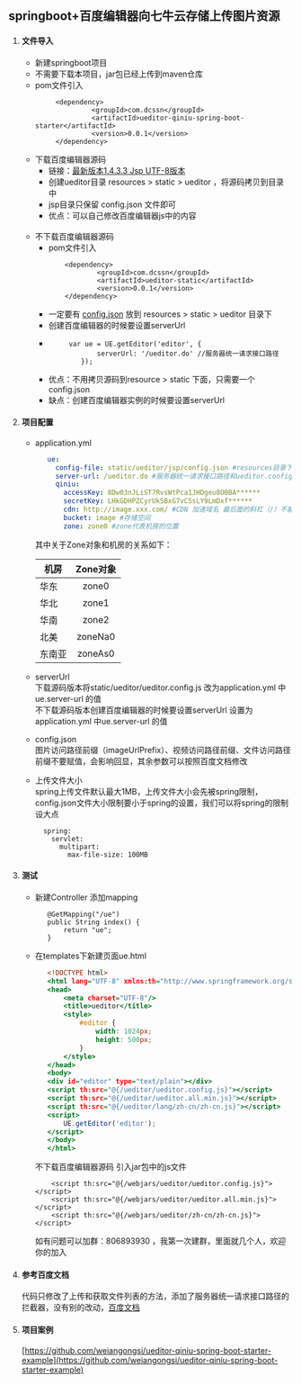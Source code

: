 ## springboot+百度编辑器向七牛云存储上传图片资源<br>
1. #### 文件导入<br>
   * 新建springboot项目
   * 不需要下载本项目，jar包已经上传到maven仓库
   * pom文件引入 
      ``` 
           <dependency>
                    <groupId>com.dcssn</groupId>
                    <artifactId>ueditor-qiniu-spring-boot-starter</artifactId>
                    <version>0.0.1</version>
           </dependency>
      ```
   * 下载百度编辑器源码
      * 链接：[最新版本1.4.3.3 Jsp UTF-8版本](https://ueditor.baidu.com/build/build_down.php?n=ueditor&v=1_4_3_3-utf8-jsp)<br>
      * 创建ueditor目录 resources > static > ueditor ，将源码拷贝到目录中
      * jsp目录只保留 config.json 文件即可
      * 优点：可以自己修改百度编辑器js中的内容<br><br>   
   * 不下载百度编辑器源码
      * pom文件引入 
          ```
              <dependency>
                      <groupId>com.dcssn</groupId>
                      <artifactId>ueditor-static</artifactId>
                      <version>0.0.1</version>
              </dependency>
          ```
      * 一定要有 [config.json](https://github.com/weiangongsi/ueditor-qiniu-spring-boot-starter-example/blob/master/src/main/resources/static/ueditor/jsp/config.json) 放到 resources > static > ueditor 目录下
      * 创建百度编辑器的时候要设置serverUrl
      * ```
             var ue = UE.getEditor('editor', {
                    serverUrl: '/ueditor.do' //服务器统一请求接口路径
                });
         ```
      * 优点：不用拷贝源码到resource > static 下面，只需要一个 config.json
      * 缺点：创建百度编辑器实例的时候要设置serverUrl
2. #### 项目配置<br>
   * application.yml
      ```application.yml
         ue:
           config-file: static/ueditor/jsp/config.json #resources目录下配置文件的位置
           server-url: /ueditor.do #服务器统一请求接口路径和ueditor.config.js中的serverUrl要一致
           qiniu:
             accessKey: 8Dw03nJLiST7RvsWtPca1JHDgeu8O0BA******
             secretKey: LHkGDHPZCyrUk5BxG7vC5sLY9LmDxf******
             cdn: http://image.xxx.com/ #CDN 加速域名 最后面的斜杠（/）不能少
             bucket: image #存储空间
             zone: zone0 #zone代表机房的位置
      ```
      其中关于Zone对象和机房的关系如下：<br>
      
      | 机房           | Zone对象      | 
      | ------------- |:-------------:| 
      | 华东          | zone0         | 
      | 华北          | zone1         | 
      | 华南          | zone2         | 
      | 北美          | zoneNa0       | 
      | 东南亚        | zoneAs0       | 
   
   * serverUrl<br>
      下载源码版本将static/ueditor/ueditor.config.js 改为application.yml 中ue.server-url 的值<br>
      不下载源码版本创建百度编辑器的时候要设置serverUrl 设置为application.yml 中ue.server-url 的值
   * config.json <br>
      图片访问路径前缀（imageUrlPrefix）、视频访问路径前缀、文件访问路径前缀不要赋值，会影响回显，其余参数可以按照百度文档修改
   * 上传文件大小 <br>
      spring上传文件默认最大1MB，上传文件大小会先被spring限制，config.json文件大小限制要小于spring的设置，我们可以将spring的限制设大点
      ```
        spring:
          servlet:
            multipart:
              max-file-size: 100MB
      ```
3. #### 测试     
   * 新建Controller 添加mapping
      ```
         @GetMapping("/ue")
         public String index() {
             return "ue";
         }
      ```
   * 在templates下新建页面ue.html
      ```ue.html
         <!DOCTYPE html>
         <html lang="UTF-8" xmlns:th="http://www.springframework.org/schema/jdbc">
         <head>
             <meta charset="UTF-8"/>
             <title>ueditor</title>
             <style>
                 #editor {
                     width: 1024px;
                     height: 500px;
                 }
             </style>
         </head>
         <body>
         <div id="editor" type="text/plain"></div>
         <script th:src="@{/ueditor/ueditor.config.js}"></script>
         <script th:src="@{/ueditor/ueditor.all.min.js}"></script>
         <script th:src="@{/ueditor/lang/zh-cn/zh-cn.js}"></script>
         <script>
             UE.getEditor('editor');
         </script>
         </body>
         </html>
      ```
      不下载百度编辑器源码 引入jar包中的js文件<br>
      ```
          <script th:src="@{/webjars/ueditor/ueditor.config.js}"></script>
          <script th:src="@{/webjars/ueditor/ueditor.all.min.js}"></script>
          <script th:src="@{/webjars/ueditor/zh-cn/zh-cn.js}"></script>
      ```
      如有问题可以加群：806893930 ，我第一次建群，里面就几个人，欢迎你的加入
4. #### 参考百度文档
    代码只修改了上传和获取文件列表的方法，添加了服务器统一请求接口路径的拦截器，没有别的改动，[百度文档](http://fex.baidu.com/ueditor/)
5. #### 项目案例
   [https://github.com/weiangongsi/ueditor-qiniu-spring-boot-starter-example](https://github.com/weiangongsi/ueditor-qiniu-spring-boot-starter-example)
